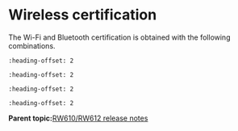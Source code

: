 # Wireless certification

The Wi-Fi and Bluetooth certification is obtained with the following combinations.


```{include} ../topics/wfa_certifications_03.md
:heading-offset: 2
```

```{include} ../topics/bluetooth_le_controller_certification.md
:heading-offset: 2
```

```{include} ../topics/thread.md
:heading-offset: 2
```

```{include} ../topics/matter.md
:heading-offset: 2
```

**Parent topic:**[RW610/RW612 release notes](../topics/rw610-rw612-release-notes.md)

